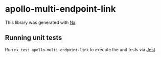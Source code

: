 # apollo-multi-endpoint-link

This library was generated with [Nx](https://nx.dev).

## Running unit tests

Run `nx test apollo-multi-endpoint-link` to execute the unit tests via [Jest](https://jestjs.io).
